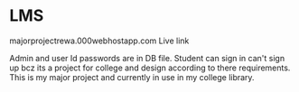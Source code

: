 # LMS

majorprojectrewa.000webhostapp.com
Live link 

Admin and user Id passwords are in DB file.
Student can sign in can't sign up bcz its a project for college and design according to there requirements.
This is my major project and currently in use in my college library.
